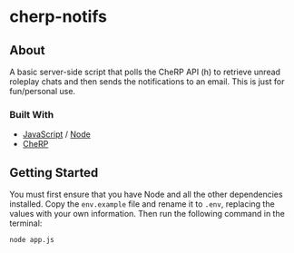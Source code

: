 # cherp-notifs

## About

A basic server-side script that polls the CheRP API (h) to retrieve unread roleplay chats and then sends the notifications to an email. This is just for fun/personal use.

### Built With

- [JavaScript](https://developer.mozilla.org/en-US/docs/Web/JavaScript) / [Node](https://nodejs.org/en)
- [CheRP](https://cherp.chat/)

## Getting Started

You must first ensure that you have Node and all the other dependencies installed. Copy the `env.example` file and rename it to `.env`, replacing the values with your own information. Then run the following command in the terminal:

```
node app.js
```
